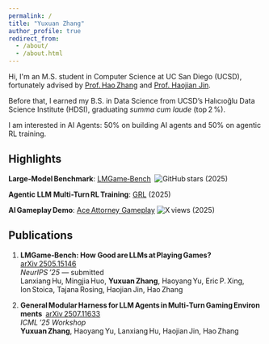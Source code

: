 ```yaml
---
permalink: /
title: "Yuxuan Zhang"
author_profile: true
redirect_from: 
  - /about/
  - /about.html
---
```


Hi, I'm an M.S. student in Computer Science at UC San Diego (UCSD), fortunately advised by [Prof. Hao Zhang](https://cseweb.ucsd.edu/~haozhang/) and [Prof. Haojian Jin](https://www.haojianj.in/). 

Before that, I earned my B.S. in Data Science from UCSD’s Halıcıoğlu Data Science Institute (HDSI), graduating *summa cum laude* (top 2 %).

I am interested in AI Agents: 50% on building AI agents and 50% on agentic RL training.


## Highlights

**Large‑Model Benchmark**: [LMGame‑Bench](https://github.com/lmgame-org/GamingAgent) ![GitHub stars](https://img.shields.io/github/stars/lmgame-org/GamingAgent?style=social) (2025)

**Agentic LLM Multi-Turn RL Training**: [GRL](https://github.com/lmgame-org/GRL/tree/main) (2025)

**AI Gameplay Demo**: [Ace Attorney Gameplay](https://x.com/haoailab/status/1912231343372812508) ![X views](https://img.shields.io/badge/👁️ Views-950k-blue?style=social) (2025)



## Publications  

1. **LMGame‑Bench: How Good are LLMs at Playing Games?** [arXiv 2505.15146](https://arxiv.org/abs/2505.15146)  
   *NeurIPS ’25* — submitted  
   Lanxiang Hu, Mingjia Huo, **Yuxuan Zhang**, Haoyang Yu, Eric P. Xing, Ion Stoica, Tajana Rosing, Haojian Jin, Hao Zhang  

2. **General Modular Harness for LLM Agents in Multi‑Turn Gaming Environments** [arXiv 2507.11633](https://arxiv.org/abs/2507.11633)  
   *ICML ’25 Workshop*  
   **Yuxuan Zhang**, Haoyang Yu, Lanxiang Hu, Haojian Jin, Hao Zhang


